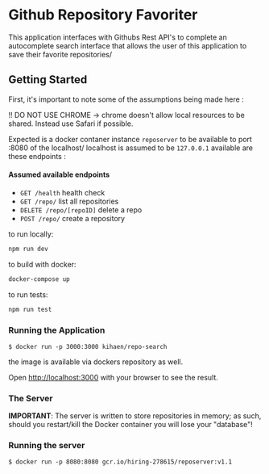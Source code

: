 # Github Repository Favoriter

This application interfaces with Githubs Rest API's to complete an autocomplete search interface that allows the user of this application to save their favorite repositories/

## Getting Started

First, it's important to note some of the assumptions being made here : 

!! DO NOT USE CHROME -> chrome doesn't allow local resources to be shared.
Instead use Safari if possible.

Expected is a docker contaner instance `reposerver` to be available to port :8080 of the localhost/
localhost is assumed to be `127.0.0.1`
available are these endpoints :

#### Assumed available endpoints

- `GET /health` health check
- `GET /repo/` list all repositories
- `DELETE /repo/[repoID]` delete a repo
- `POST /repo/` create a repository


to run locally:
```bash
npm run dev

```
to build with docker:
```bash
docker-compose up

```
to run tests:
```bash
npm run test

```

### Running the Application

```
$ docker run -p 3000:3000 kihaen/repo-search
```
the image is available via dockers repository as well.

Open [http://localhost:3000](http://localhost:3000) with your browser to see the result.

### The Server

**IMPORTANT**: The server is written to store repositories in memory; as such, should you restart/kill the Docker container you will lose your "database"!

### Running the server

```
$ docker run -p 8080:8080 gcr.io/hiring-278615/reposerver:v1.1
```